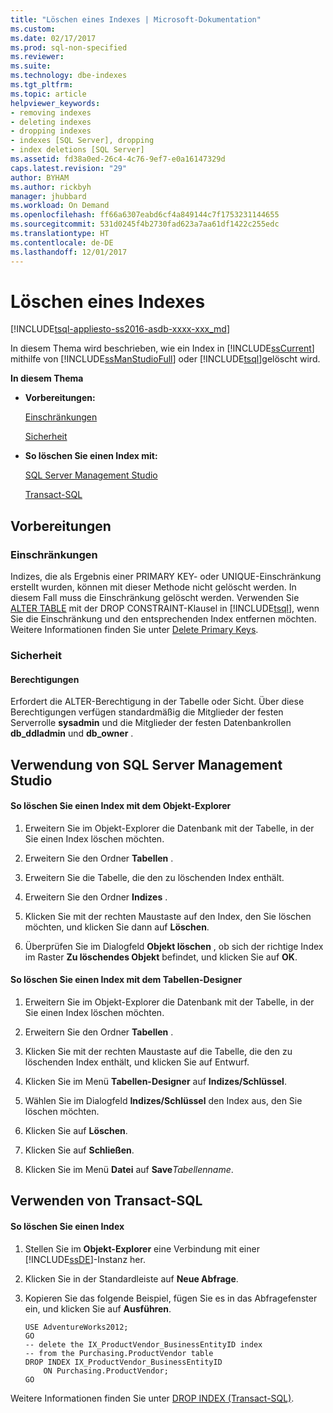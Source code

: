 ```yaml
---
title: "Löschen eines Indexes | Microsoft-Dokumentation"
ms.custom: 
ms.date: 02/17/2017
ms.prod: sql-non-specified
ms.reviewer: 
ms.suite: 
ms.technology: dbe-indexes
ms.tgt_pltfrm: 
ms.topic: article
helpviewer_keywords:
- removing indexes
- deleting indexes
- dropping indexes
- indexes [SQL Server], dropping
- index deletions [SQL Server]
ms.assetid: fd38a0ed-26c4-4c76-9ef7-e0a16147329d
caps.latest.revision: "29"
author: BYHAM
ms.author: rickbyh
manager: jhubbard
ms.workload: On Demand
ms.openlocfilehash: ff66a6307eabd6cf4a849144c7f1753231144655
ms.sourcegitcommit: 531d0245f4b2730fad623a7aa61df1422c255edc
ms.translationtype: HT
ms.contentlocale: de-DE
ms.lasthandoff: 12/01/2017
---
```

# <a name="delete-an-index"></a>Löschen eines Indexes
[!INCLUDE[tsql-appliesto-ss2016-asdb-xxxx-xxx_md](../../includes/tsql-appliesto-ss2016-asdb-xxxx-xxx-md.md)]

  In diesem Thema wird beschrieben, wie ein Index in [!INCLUDE[ssCurrent](../../includes/sscurrent-md.md)] mithilfe von [!INCLUDE[ssManStudioFull](../../includes/ssmanstudiofull-md.md)] oder [!INCLUDE[tsql](../../includes/tsql-md.md)]gelöscht wird.  
  
 **In diesem Thema**  
  
-   **Vorbereitungen:**  
  
     [Einschränkungen](#Restrictions)  
  
     [Sicherheit](#Security)  
  
-   **So löschen Sie einen Index mit:**  
  
     [SQL Server Management Studio](#SSMSProcedure)  
  
     [Transact-SQL](#TsqlProcedure)  
  
##  <a name="BeforeYouBegin"></a> Vorbereitungen  
  
###  <a name="Restrictions"></a> Einschränkungen  
 Indizes, die als Ergebnis einer PRIMARY KEY- oder UNIQUE-Einschränkung erstellt wurden, können mit dieser Methode nicht gelöscht werden. In diesem Fall muss die Einschränkung gelöscht werden. Verwenden Sie [ALTER TABLE](../../t-sql/statements/alter-table-transact-sql.md) mit der DROP CONSTRAINT-Klausel in [!INCLUDE[tsql](../../includes/tsql-md.md)], wenn Sie die Einschränkung und den entsprechenden Index entfernen möchten. Weitere Informationen finden Sie unter [Delete Primary Keys](../../relational-databases/tables/delete-primary-keys.md).  
  
###  <a name="Security"></a> Sicherheit  
  
####  <a name="Permissions"></a> Berechtigungen  
 Erfordert die ALTER-Berechtigung in der Tabelle oder Sicht. Über diese Berechtigungen verfügen standardmäßig die Mitglieder der festen Serverrolle **sysadmin** und die Mitglieder der festen Datenbankrollen **db_ddladmin** und **db_owner** .  
  
##  <a name="SSMSProcedure"></a> Verwendung von SQL Server Management Studio  
  
#### <a name="to-delete-an-index-by-using-object-explorer"></a>So löschen Sie einen Index mit dem Objekt-Explorer  
  
1.  Erweitern Sie im Objekt-Explorer die Datenbank mit der Tabelle, in der Sie einen Index löschen möchten.  
  
2.  Erweitern Sie den Ordner **Tabellen** .  
  
3.  Erweitern Sie die Tabelle, die den zu löschenden Index enthält.  
  
4.  Erweitern Sie den Ordner **Indizes** .  
  
5.  Klicken Sie mit der rechten Maustaste auf den Index, den Sie löschen möchten, und klicken Sie dann auf **Löschen**.  
  
6.  Überprüfen Sie im Dialogfeld **Objekt löschen** , ob sich der richtige Index im Raster **Zu löschendes Objekt** befindet, und klicken Sie auf **OK**.  
  
#### <a name="to-delete-an-index-using-table-designer"></a>So löschen Sie einen Index mit dem Tabellen-Designer  
  
1.  Erweitern Sie im Objekt-Explorer die Datenbank mit der Tabelle, in der Sie einen Index löschen möchten.  
  
2.  Erweitern Sie den Ordner **Tabellen** .  
  
3.  Klicken Sie mit der rechten Maustaste auf die Tabelle, die den zu löschenden Index enthält, und klicken Sie auf Entwurf.  
  
4.  Klicken Sie im Menü **Tabellen-Designer** auf **Indizes/Schlüssel**.  
  
5.  Wählen Sie im Dialogfeld **Indizes/Schlüssel** den Index aus, den Sie löschen möchten.  
  
6.  Klicken Sie auf **Löschen**.  
  
7.  Klicken Sie auf **Schließen**.  
  
8.  Klicken Sie im Menü **Datei** auf **Save***Tabellenname*.  
  
##  <a name="TsqlProcedure"></a> Verwenden von Transact-SQL  
  
#### <a name="to-delete-an-index"></a>So löschen Sie einen Index  
  
1.  Stellen Sie im **Objekt-Explorer** eine Verbindung mit einer [!INCLUDE[ssDE](../../includes/ssde-md.md)]-Instanz her.  
  
2.  Klicken Sie in der Standardleiste auf **Neue Abfrage**.  
  
3.  Kopieren Sie das folgende Beispiel, fügen Sie es in das Abfragefenster ein, und klicken Sie auf **Ausführen**.  
  
    ```  
    USE AdventureWorks2012;  
    GO  
    -- delete the IX_ProductVendor_BusinessEntityID index  
    -- from the Purchasing.ProductVendor table  
    DROP INDEX IX_ProductVendor_BusinessEntityID   
        ON Purchasing.ProductVendor;  
    GO  
    ```  
  
 Weitere Informationen finden Sie unter [DROP INDEX &#40;Transact-SQL&#41;](../../t-sql/statements/drop-index-transact-sql.md).  
  
  
